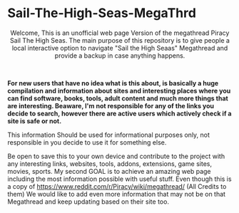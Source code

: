 # Sail-The-High-Seas-MegaThrd
<p align="center">Welcome, This is an unofficial web page Version of the megathread Piracy Sail The High Seas. The main purpose of this repository 
is to give people a local interactive option to navigate "Sail the High Seaas" Megathread and provide a backup in case anything happens.</p><br>
<p><b>For new users that have no idea what is this about, is basically a huge compilation and information about sites and interesting 
places where you can find software, books, tools, adult content and much more things that are interesting. Beaware, I'm not responsible for 
any of the links you decide to search, however there are active users which actively check if a site is safe or not.</b></p>
<p>This information Should be used for informational purposes only, not responsible in you decide to use it for something else.</p>

<p>Be open to save this to your own device and contribute to the project with any interesting links, websites, tools, addons, extensions, game sites, movies, sports.
My second GOAL is to achieve an amazing web page including the most information possible with useful stuff. Even though this is a copy of <a href="https://www.reddit.com/r/Piracy/wiki/megathread/">https://www.reddit.com/r/Piracy/wiki/megathread/</a> (All Credits to them) We would like to add even more information that may not be
on that Megathread and keep updating based on their site too.</p>
